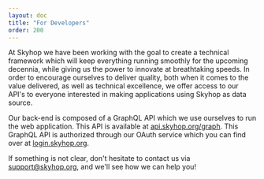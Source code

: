 ```yaml
---
layout: doc
title: "For Developers"
order: 200
---
```


<p class="font-thin text-lg">At Skyhop we have been working with the goal to create a technical framework which will keep everything running smoothly for the upcoming decennia, while giving us the power to innovate at breathtaking speeds. In order to encourage ourselves to deliver quality, both when it comes to the value delivered, as well as technical excellence, we offer access to our API's to everyone interested in making applications using Skyhop as data source.</p>

Our back-end is composed of a GraphQL API which we use ourselves to run the web application. This API is available at [api.skyhop.org/graph](https://api.skyhop.org/graph). This GraphQL API is authorized through our OAuth service which you can find over at [login.skyhop.org](https://login.skyhop.org).

If something is not clear, don't hesitate to contact us via [support@skyhop.org](mailto:support@skyhop.org), and we'll see how we can help you!